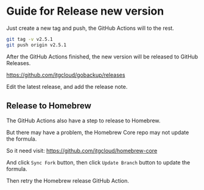 # Guide for Release new version

Just create a new tag and push, the GitHub Actions will to the rest.

```bash
git tag -v v2.5.1
git push origin v2.5.1
```

After the GitHub Actions finished, the new version will be released to GitHub Releases.

https://github.com/itgcloud/gobackup/releases

Edit the latest release, and add the release note.

## Release to Homebrew

The GitHub Actions also have a step to release to Homebrew.

But there may have a problem, the Homebrew Core repo may not update the formula.

So it need visit: https://github.com/itgcloud/homebrew-core

And click `Sync Fork` button, then click `Update Branch` button to update the formula.

Then retry the Homebrew release GitHub Action.
